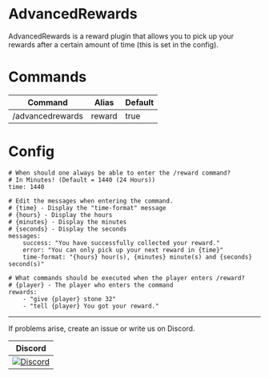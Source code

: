 # AdvancedRewards

AdvancedRewards is a reward plugin that allows you to pick up your rewards after a certain amount of time (this is set in the config).

# Commands

Command | Alias | Default
--------- | ------ | -------
/advancedrewards | reward | true

# Config
```
# When should one always be able to enter the /reward command?
# In Minutes! (Default = 1440 (24 Hours))
time: 1440

# Edit the messages when entering the command.
# {time} - Display the "time-format" message
# {hours} - Display the hours
# {minutes} - Display the minutes
# {seconds} - Display the seconds
messages:
    success: "You have successfully collected your reward."
    error: "You can only pick up your next reward in {time}"
    time-format: "{hours} hour(s), {minutes} minute(s) and {seconds} second(s)"

# What commands should be executed when the player enters /reward?
# {player} - The player who enters the command
rewards:
    - "give {player} stone 32"
    - "tell {player} You got your reward."
```

----------------

If problems arise, create an issue or write us on Discord.

| Discord |
| :---: |
[![Discord](https://img.shields.io/discord/427472879072968714.svg?style=flat-square&label=discord&colorB=7289da)](https://discord.gg/Ce2aY25) |
